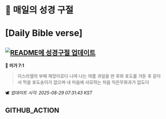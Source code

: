 # 🙏 매일의 성경 구절
# [Daily Bible verse]
## [![README에 성경구절 업데이트](https://github.com/DONGSUKA/first_test/actions/workflows/update-readme-bible.yml/badge.svg)](https://github.com/DONGSUKA/first_test/actions/workflows/update-readme-bible.yml)
<!-- START_BIBLE_VERSE -->
📖 **미가 7:1**
> 이스라엘의 부패 재앙이로다 나여 나는 여름 과일을 딴 후와 포도를 거둔 후 같아서 먹을 포도송이가 없으며 내 마음에 사모하는 처음 익은무화과가 없도다

🕊️ _업데이트 시각: 2025-08-29 07:31:43 KST_
  <!-- END_BIBLE_VERSE -->
## GITHUB_ACTION
